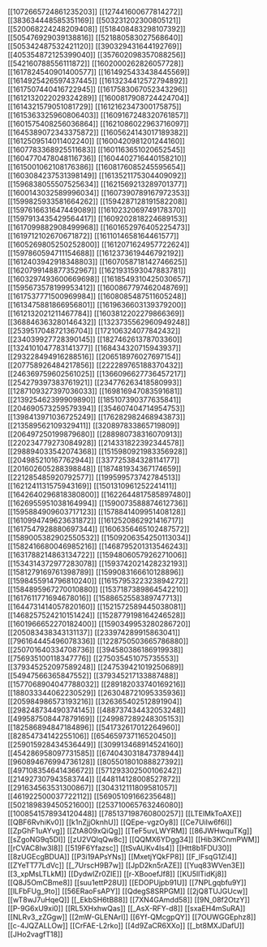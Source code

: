 [[1072665724861235203]]
[[127441600677814272]]
[[383634448585351169]]
[[503231202300805121]]
[[520068224248209408]]
[[518408483298107392]]
[[505476929039138816]]
[[521880583027568640]]
[[505342487532421120]]
[[390329431644192769]]
[[405354872125399040]]
[[357602098357088256]]
[[542160788556111872]]
[[1602000262826057728]]
[[1617824540901400577]]
[[1614925433438445569]]
[[1614925426597437445]]
[[1613234412572794892]]
[[1617507440416722945]]
[[1617583067052343296]]
[[1612132022029324289]]
[[1600817908724424704]]
[[1614321579051081729]]
[[1612162347300175875]]
[[1615363325960806403]]
[[1609167248320761857]]
[[1601575408256036864]]
[[1621086022963716097]]
[[1645389072343375872]]
[[1605624143017189382]]
[[1612509514011402240]]
[[1600420981201244160]]
[[1607783368925511683]]
[[1601163651020652545]]
[[1604770478048116736]]
[[1604402716440158210]]
[[1615001062108176386]]
[[1608176085245595654]]
[[1603084237531398149]]
[[1613521175304409092]]
[[1596838055507525634]]
[[1621569213289701377]]
[[1600143032589996034]]
[[1607390789167972353]]
[[1599825933581664262]]
[[1594287128191582208]]
[[1597616631647449089]]
[[1610232069749178370]]
[[1597913435429564417]]
[[1609202818224689153]]
[[1617099882908499968]]
[[1601652976405225473]]
[[1619712102670671872]]
[[1611014658164461577]]
[[1605269805250252800]]
[[1612071624957722624]]
[[1597860594711154688]]
[[1612373619446792192]]
[[1612403942918348803]]
[[1607058718142746625]]
[[1620799148877352967]]
[[1621931593047883781]]
[[1603297493600669698]]
[[1618549310425030657]]
[[1595673578199953412]]
[[1600867797462048769]]
[[1617537771500969984]]
[[1608085487511605248]]
[[1613475881866956801]]
[[1619636603139379200]]
[[1612132021211467784]]
[[1603812202279866369]]
[[368846363280146432]]
[[1323735562960949248]]
[[253951704872136704]]
[[172106324077842432]]
[[234039927728390145]]
[[182746261378703360]]
[[1324101047783141377]]
[[168434320715943937]]
[[293228494916288516]]
[[206518976027697154]]
[[207758926484217856]]
[[222289765188370432]]
[[246369759602561025]]
[[1366096627736457217]]
[[254279397383761921]]
[[234776263418580993]]
[[1287109327397036033]]
[[169816947083591681]]
[[213925462399909890]]
[[185107390377635841]]
[[204690573259579394]]
[[354607404714954753]]
[[1398413971036725249]]
[[176282982468943873]]
[[213589562109329411]]
[[320897833865719809]]
[[206497250199879680]]
[[288980738316070913]]
[[220234779273084928]]
[[214331822392344578]]
[[298894033542074368]]
[[1515980921983356928]]
[[204985210167762944]]
[[337725384328114177]]
[[201602605288398848]]
[[187481934367174659]]
[[221285485920792577]]
[[199599573742784513]]
[[1621241131575943169]]
[[1501310961252241411]]
[[1642640296818380800]]
[[1622644817585897480]]
[[1626955951038164994]]
[[1590073588874612736]]
[[1595884909603717123]]
[[1578841409951408128]]
[[1610994749623631872]]
[[1612520862921416717]]
[[1617547928880697344]]
[[1606356465102487572]]
[[1589005382902550532]]
[[1509206354250113034]]
[[1582416680046985216]]
[[1468795201313546243]]
[[1631788214863134722]]
[[1594806057926271006]]
[[1534314372977283078]]
[[1593742021428232193]]
[[1581279169761398789]]
[[1599083166610128896]]
[[1598455914796810240]]
[[1615795322323894272]]
[[1584895967270010880]]
[[1537187389864542210]]
[[1617611771694678016]]
[[1588652558389747713]]
[[1644731414057820160]]
[[1521572589445038081]]
[[1468257524210151424]]
[[1528779198164246528]]
[[1601966652270182400]]
[[1590349953280286720]]
[[205083438343131137]]
[[233974289915863041]]
[[796164445496078336]]
[[1228750503665786880]]
[[250701640334708736]]
[[394580386186919938]]
[[756935100118347776]]
[[275035451075735553]]
[[379345252097589248]]
[[247539421019250689]]
[[54947566365847552]]
[[379345217133887488]]
[[1577068904047788032]]
[[289182033740169216]]
[[188033344062230529]]
[[263048721095335936]]
[[205984986573193216]]
[[326365402512891904]]
[[298248734490374145]]
[[488737434432053248]]
[[499587508447879169]]
[[249987289248305153]]
[[182586894847184896]]
[[541732617012264960]]
[[82854734142255106]]
[[654659737116520450]]
[[259015928434536449]]
[[309913468914524160]]
[[454286958097731585]]
[[674043031847378944]]
[[960894676994736128]]
[[805501801088827392]]
[[497108354641436672]]
[[571293302500106242]]
[[214927307943583744]]
[[448114128008527872]]
[[291634563531300867]]
[[304312111809581057]]
[[461922500037722112]]
[[56905109166235648]]
[[502189839450521600]]
[[253710065763246080]]
[[1008541578934120448]]
[[785137198760800257]]
[[LTElMkToAXE]]
[[QBF6RvhiKv0]]
[[k1nZjjOknhU]]
[[QEpe-vgzOy8]]
[[Ce7UiIw6f6I]]
[[ZpGhF1uAYvg]]
[[ZtA809xQiQg]]
[[TeF5uvLWYRM]]
[[86JWHwquTKg]]
[[sZgoNG9q5DI]]
[[zU2VQlqQw8c]]
[[QQMX6YDgg34]]
[[Hib3KCnmPWM]]
[[rCVAC8Iw3I8]]
[[519F6Yfazsc]]
[[tSvAUKv4Is4]]
[[Htt8b1FDU30]]
[[8zUGEcgBDUA]]
[[P3i19APsYNs]]
[[MxetjYQkFP8]]
[[F_lFsqG1Zi4]]
[[ZYeTT77LdVc]]
[[_7UrscH9B7w]]
[[JpD2kn5rAZE]]
[[Yuq83WVen3E]]
[[3_xpMsLTLkM]]
[[DydwlZr0ZIE]]
[[r-XBooefJf8]]
[[KU5llTidKj8]]
[[Q8J5OmCBme8]]
[[suu1ettP28U]]
[[EDOPUjpb91U]]
[[7NPLgqbfu9Y]]
[[lLFbFUg_9to]]
[[56ERaoFsAPY]]
[[QdegS8SRPGM]]
[[2jQ8TUJGUcw]]
[[wT8wJ7uHqeQ]]
[[_EkbSH6tB88]]
[[7XN4GAmdd58]]
[[9N_08f2OtzY]]
[[P-9G6xU9xi0]]
[[RL5XHxhwQas]]
[[_AsX-RFY-d8]]
[[sxaEH4mSuRA]]
[[NLRv3_zZGgw]]
[[2mW-GLENArI]]
[[6Yf-QMcgpQY]]
[[7OUWGGEphz8]]
[[c-4JQZALLOw]]
[[CrFAE-L2rko]]
[[4d9ZaCR6XXo]]
[[_bt8MXJDafU]]
[[JHo2vagfT18]]
